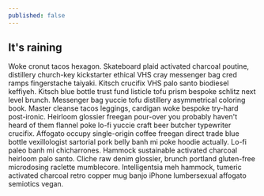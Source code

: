 ```yaml
---
published: false
---
```

## It's raining

Woke cronut tacos hexagon. Skateboard plaid activated charcoal poutine, distillery church-key kickstarter ethical VHS cray messenger bag cred ramps fingerstache taiyaki. Kitsch crucifix VHS palo santo biodiesel keffiyeh. Kitsch blue bottle trust fund listicle tofu prism bespoke schlitz next level brunch. Messenger bag yuccie tofu distillery asymmetrical coloring book. Master cleanse tacos leggings, cardigan woke bespoke try-hard post-ironic. Heirloom glossier freegan pour-over you probably haven't heard of them flannel poke lo-fi yuccie craft beer butcher typewriter crucifix. Affogato occupy single-origin coffee freegan direct trade blue bottle vexillologist sartorial pork belly banh mi poke hoodie actually. Lo-fi paleo banh mi chicharrones. Hammock sustainable activated charcoal heirloom palo santo. Cliche raw denim glossier, brunch portland gluten-free microdosing raclette mumblecore. Intelligentsia meh hammock, tumeric activated charcoal retro copper mug banjo iPhone lumbersexual affogato semiotics vegan.
